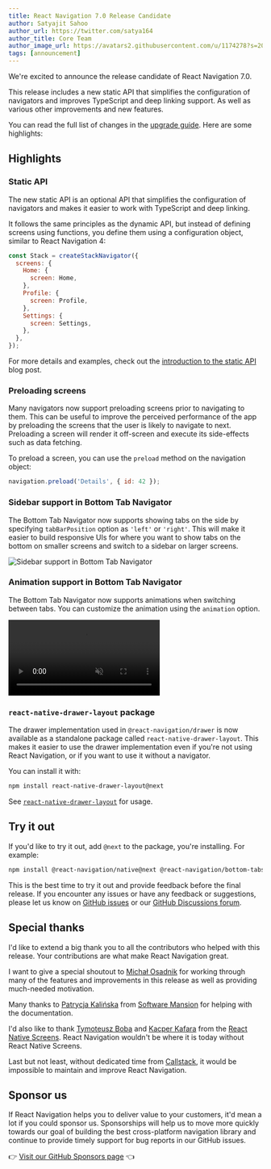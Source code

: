 ```yaml
---
title: React Navigation 7.0 Release Candidate
author: Satyajit Sahoo
author_url: https://twitter.com/satya164
author_title: Core Team
author_image_url: https://avatars2.githubusercontent.com/u/1174278?s=200&v=4
tags: [announcement]
---
```


We're excited to announce the release candidate of React Navigation 7.0.

This release includes a new static API that simplifies the configuration of navigators and improves TypeScript and deep linking support. As well as various other improvements and new features.

<!--truncate-->

You can read the full list of changes in the [upgrade guide](/docs/7.x/upgrading-from-6.x). Here are some highlights:

## Highlights

### Static API

The new static API is an optional API that simplifies the configuration of navigators and makes it easier to work with TypeScript and deep linking.

It follows the same principles as the dynamic API, but instead of defining screens using functions, you define them using a configuration object, similar to React Navigation 4:

```js
const Stack = createStackNavigator({
  screens: {
    Home: {
      screen: Home,
    },
    Profile: {
      screen: Profile,
    },
    Settings: {
      screen: Settings,
    },
  },
});
```

For more details and examples, check out the [introduction to the static API](/blog/2024-03-25-introducing-static-api.md) blog post.

### Preloading screens

Many navigators now support preloading screens prior to navigating to them. This can be useful to improve the perceived performance of the app by preloading the screens that the user is likely to navigate to next. Preloading a screen will render it off-screen and execute its side-effects such as data fetching.

To preload a screen, you can use the `preload` method on the navigation object:

```js
navigation.preload('Details', { id: 42 });
```

### Sidebar support in Bottom Tab Navigator

The Bottom Tab Navigator now supports showing tabs on the side by specifying `tabBarPosition` option as `'left'` or `'right'`. This will make it easier to build responsive UIs for where you want to show tabs on the bottom on smaller screens and switch to a sidebar on larger screens.

![Sidebar support in Bottom Tab Navigator](/assets/blog/7.x/bottom-tabs-sidebar.png)

### Animation support in Bottom Tab Navigator

The Bottom Tab Navigator now supports animations when switching between tabs. You can customize the animation using the `animation` option.

<video playsInline autoPlay muted loop>
  <source src="/assets/7.x/bottom-tabs-shift.mp4" />
</video>

### `react-native-drawer-layout` package

The drawer implementation used in `@react-navigation/drawer` is now available as a standalone package called `react-native-drawer-layout`. This makes it easier to use the drawer implementation even if you're not using React Navigation, or if you want to use it without a navigator.

You can install it with:

```bash npm2yarn
npm install react-native-drawer-layout@next
```

See [`react-native-drawer-layout`](/docs/7.x/drawer-layout) for usage.

## Try it out

If you'd like to try it out, add `@next` to the package, you're installing. For example:

```sh npm2yarn
npm install @react-navigation/native@next @react-navigation/bottom-tabs@next
```

This is the best time to try it out and provide feedback before the final release. If you encounter any issues or have any feedback or suggestions, please let us know on [GitHub issues](https://github.com/react-navigation/react-navigation/issues) or our [GitHub Discussions forum](https://github.com/react-navigation/react-navigation/discussions).

## Special thanks

I'd like to extend a big thank you to all the contributors who helped with this release. Your contributions are what make React Navigation great.

I want to give a special shoutout to [Michał Osadnik](https://x.com/mosdnk) for working through many of the features and improvements in this release as well as providing much-needed motivation.

Many thanks to [Patrycja Kalińska](https://x.com/patkalinska) from [Software Mansion](https://swmansion.com/) for helping with the documentation.

I'd also like to thank [Tymoteusz Boba](https://x.com/tboba_) and [Kacper Kafara](https://x.com/kafara_kacper) from the [React Native Screens](https://github.com/software-mansion/react-native-screens). React Navigation wouldn't be where it is today without React Native Screens.

Last but not least, without dedicated time from [Callstack](https://callstack.com/), it would be impossible to maintain and improve React Navigation.

## Sponsor us

If React Navigation helps you to deliver value to your customers, it'd mean a lot if you could sponsor us. Sponsorships will help us to move more quickly towards our goal of building the best cross-platform navigation library and continue to provide timely support for bug reports in our GitHub issues.

👉 [Visit our GitHub Sponsors page](https://github.com/sponsors/react-navigation) 👈
